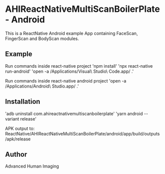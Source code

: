 # AHIReactNativeMultiScanBoilerPlate - Android

This is a ReactNative Android example App containing FaceScan, FingerScan and BodyScan modules. 

## Example

Run commands inside react-native project
'npm install'
'npx react-native run-android'
'open -a /Applications/Visual\ Studio\ Code.app/ .'

Run commands inside react-native android project
'open -a /Applications/Android\ Studio.app/ .'

## Installation

'adb uninstall com.ahireactnativemultiscanboilerplate'
'yarn android --variant release'

APK output to:
ReactNative/AHIReactNativeMultiScanBoilerPlate/android/app/build/outputs/apk/release

## Author

Advanced Human Imaging